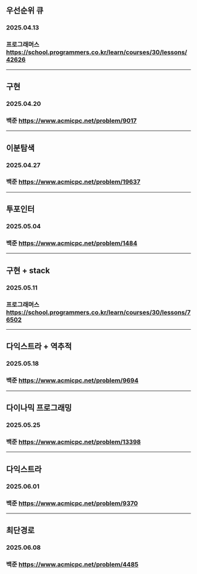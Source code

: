 ## 우선순위 큐
### 2025.04.13 
### 프로그래머스 https://school.programmers.co.kr/learn/courses/30/lessons/42626
---
## 구현
### 2025.04.20
### 백준 https://www.acmicpc.net/problem/9017
---
## 이분탐색
### 2025.04.27
### 백준 https://www.acmicpc.net/problem/19637
---
## 투포인터
### 2025.05.04
### 백준 https://www.acmicpc.net/problem/1484
---
## 구현 + stack
### 2025.05.11
### 프로그래머스 https://school.programmers.co.kr/learn/courses/30/lessons/76502
---
## 다익스트라 + 역추적
### 2025.05.18
### 백준 https://www.acmicpc.net/problem/9694
---
## 다이나믹 프로그래밍
### 2025.05.25
### 백준 https://www.acmicpc.net/problem/13398
---
## 다익스트라
### 2025.06.01
### 백준 https://www.acmicpc.net/problem/9370
---
## 최단경로
### 2025.06.08
### 백준 https://www.acmicpc.net/problem/4485
